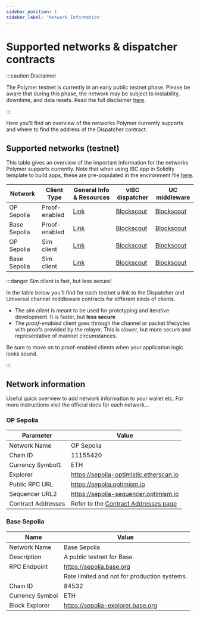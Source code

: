 ```yaml
---
sidebar_position: 1
sidebar_label: 'Network Information'
---
```


# Supported networks & dispatcher contracts

:::caution Disclaimer

The Polymer testnet is currently in an early public testnet phase. Please be aware that during this phase, the network may be subject to instability, downtime, and data resets. Read the full disclaimer [here](./disclaimer.md).

:::

Here you'll find an overview of the networks Polymer currently supports and where to find the address of the Dispatcher contract.

## Supported networks (testnet)

This table gives an overview of the important information for the networks Polymer supports currently. Note that when using IBC app in Solidity template to build apps, these are pre-populated in the environment file [here](https://github.com/open-ibc/ibc-app-solidity-template/blob/main/.env.example).

| Network                  | Client Type | General Info & Resources | vIBC dispatcher | UC middleware |
| ------------------------ | ----------- | ------------------------ | ------------------------ | ------------------------ |
| OP Sepolia       | Proof-enabled | [Link](https://docs.optimism.io/chain/networks#op-sepolia)    | [Blockscout](https://optimism-sepolia.blockscout.com/address/0x58f1863F75c9Db1c7266dC3d7b43832b58f35e83) | [Blockscout](https://optimism-sepolia.blockscout.com/address/0x34a0e37cCCEdaC70EC1807e5a1f6A4a91D4AE0Ce) |
| Base Sepolia     | Proof-enabled | [Link](https://docs.base.org/network-information#base-testnet-sepolia)      | [Blockscout](https://base-sepolia.blockscout.com/address/0xfc1d3e02e00e0077628e8cc9edb6812f95db05dc)              | [Blockscout](https://base-sepolia.blockscout.com/address/0x50E32e236bfE4d514f786C9bC80061637dd5AF98) |
| OP Sepolia       | Sim client | [Link](https://docs.optimism.io/chain/networks#op-sepolia)    | [Blockscout](https://optimism-sepolia.blockscout.com/address/0x6C9427E8d770Ad9e5a493D201280Cc178125CEc0) | [Blockscout](https://optimism-sepolia.blockscout.com/address/0xC3318ce027C560B559b09b1aA9cA4FEBDDF252F5) |
| Base Sepolia     | Sim client | [Link](https://docs.base.org/network-information#base-testnet-sepolia)      | [Blockscout](https://base-sepolia.blockscout.com/address/0x0dE926fE2001B2c96e9cA6b79089CEB276325E9F)              | [Blockscout](https://base-sepolia.blockscout.com/address/0x5031fb609569b67608Ffb9e224754bb317f174cD) |

:::danger Sim client is fast, but less secure!

In the table below you'll find for each testnet a link to the Dispatcher and Universal channel middleware contracts for different kinds of clients. 

- The _sim client_ is meant to be used for prototyping and iterative development. It is faster, but **less secure**
- The _proof-enabled_ client goes through the channel or packet lifecycles with proofs provided by the relayer. This is slower, but more secure and representative of mainnet circumstances.

Be sure to move on to proof-enabled clients when your application logic looks sound.

:::

## Network information

Useful quick overview to add network information to your wallet etc. For more instructions visit the official docs for each network...

### OP Sepolia

| Parameter          | Value                                          |
|--------------------|------------------------------------------------|
| Network Name       | OP Sepolia                                     |
| Chain ID           | 11155420                                       |
| Currency Symbol1   | ETH                                            |
| Explorer           | https://sepolia-optimistic.etherscan.io        |
| Public RPC URL     | https://sepolia.optimism.io                    |
| Sequencer URL2     | https://sepolia-sequencer.optimism.io          |
| Contract Addresses | Refer to the [Contract Addresses page](https://docs.optimism.io/chain/addresses#testnet-sepolia)           |


### Base Sepolia

| Name           | Value                                  |
|----------------|----------------------------------------|
| Network Name   | Base Sepolia                           |
| Description    | A public testnet for Base.             |
| RPC Endpoint   | https://sepolia.base.org                |
|                | Rate limited and not for production systems. |
| Chain ID       | 84532                                  |
| Currency Symbol| ETH                                    |
| Block Explorer | https://sepolia-explorer.base.org      |
